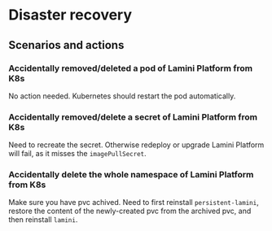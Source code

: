 # Disaster recovery

## Scenarios and actions

### Accidentally removed/deleted a pod of Lamini Platform from K8s

No action needed. Kubernetes should restart the pod automatically.

### Accidentally removed/delete a secret of Lamini Platform from K8s

Need to recreate the secret. Otherwise redeploy or upgrade Lamini Platform will fail, as it misses the `imagePullSecret`.

### Accidentally delete the whole namespace of Lamini Platform from K8s

Make sure you have pvc achived. Need to first reinstall `persistent-lamini`, restore the content of the newly-created pvc
from the archived pvc, and then reinstall `lamini`.
